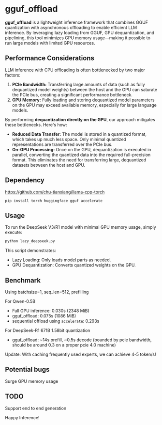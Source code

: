 # gguf_offload

**gguf_offload** is a lightweight inference framework that combines GGUF quantization with asynchronous offloading to enable efficient LLM inference. By leveraging lazy loading from GGUF, GPU dequantization, and pipelining, this tool minimizes GPU memory usage—making it possible to run large models with limited GPU resources.

## Performance Considerations

LLM inference with CPU offloading is often bottlenecked by two major factors:

1. **PCIe Bandwidth:** Transferring large amounts of data (such as fully dequantized model weights) between the host and the GPU can saturate the PCIe bus, creating a significant performance bottleneck.
2. **GPU Memory:** Fully loading and storing dequantized model parameters on the GPU may exceed available memory, especially for large language models.

By performing **dequantization directly on the GPU**, our approach mitigates these bottlenecks. Here's how:

- **Reduced Data Transfer:** The model is stored in a quantized format, which takes up much less space. Only minimal quantized representations are transferred over the PCIe bus.
- **On-GPU Processing:** Once on the GPU, dequantization is executed in parallel, converting the quantized data into the required full-precision format. This eliminates the need for transferring large, dequantized datasets between the host and GPU.

## Dependency
https://github.com/chu-tianxiang/llama-cpp-torch

`pip install torch huggingface gguf accelerate`

## Usage

To run the DeepSeek V3/R1 model with minimal GPU memory usage, simply execute:
```bash
python lazy_deepseek.py
```
This script demonstrates:

- Lazy Loading: Only loads model parts as needed.
- GPU Dequantization: Converts quantized weights on the GPU.

## Benchmark
Using batchsize=1, seq_len=512, prefilling

For Qwen-0.5B
- Full GPU inference: 0.030s (2348 MiB)
- gguf_offload: 0.075s (1086 MiB)
- sequential offload using `accelerate`: 0.293s

For DeepSeek-R1 671B 1.58bit quantization
- gguf_offload: ~14s prefill, ~0.5s decode (bounded by pcie bandwidth, should be around 0.3 on a proper pcie 4.0 machine)

Update: With caching frequently used experts, we can achieve 4-5 token/s!

## Potential bugs
Surge GPU memory usage

## TODO
Support end to end generation

Happy Inference!
